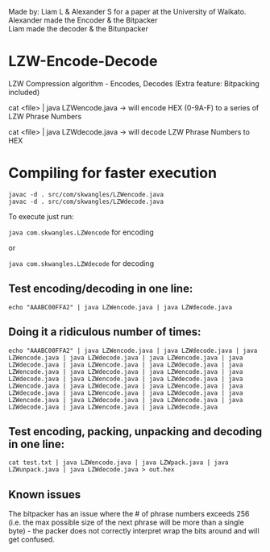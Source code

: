 Made by: Liam L & Alexander S for a paper at the University of Waikato.   
Alexander made the Encoder & the Bitpacker  
Liam made the decoder & the Bitunpacker  

# LZW-Encode-Decode
LZW Compression algorithm - Encodes, Decodes (Extra feature: Bitpacking included)

cat \<file\> | java LZWencode.java -> will encode HEX (0-9A-F) to a series of LZW Phrase Numbers

cat \<file\> | java LZWdecode.java -> will decode LZW Phrase Numbers to HEX

# Compiling for faster execution
```
javac -d . src/com/skwangles/LZWencode.java
javac -d . src/com/skwangles/LZWdecode.java
```
To execute just run:

`java com.skwangles.LZWencode` for encoding

or

`java com.skwangles.LZWdecode` for decoding


## Test encoding/decoding in one line:
`echo "AAABC00FFA2" | java LZWencode.java | java LZWdecode.java`

## Doing it a ridiculous number of times:
```echo "AAABC00FFA2" | java LZWencode.java | java LZWdecode.java | java LZWencode.java | java LZWdecode.java | java LZWencode.java | java LZWdecode.java | java LZWencode.java | java LZWdecode.java | java LZWencode.java | java LZWdecode.java | java LZWencode.java | java LZWdecode.java | java LZWencode.java | java LZWdecode.java | java LZWencode.java | java LZWdecode.java | java LZWencode.java | java LZWdecode.java | java LZWencode.java | java LZWdecode.java | java LZWencode.java | java LZWdecode.java | java LZWencode.java | java LZWdecode.java | java LZWencode.java | java LZWdecode.java```

## Test encoding, packing, unpacking and decoding in one line:
`cat test.txt | java LZWencode.java | java LZWpack.java | java LZWunpack.java | java LZWdecode.java > out.hex`


## Known issues
The bitpacker has an issue where the # of phrase numbers exceeds 256 (i.e. the max possible size of the next phrase will be more than a single byte) - the packer does not correctly interpret wrap the bits around and will get confused.
